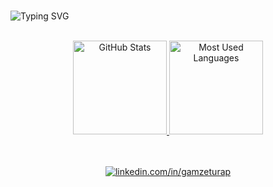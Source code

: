 #
![Typing SVG](https://readme-typing-svg.herokuapp.com/?color=3da37a&size=35&center=true&vCenter=true&width=1000&lines=Hi+there,+I'm+Gamze;I'm+a+Full+Stack+Developer;Be+Welcome!+ツ+[](https://user-images.githubusercontent.com/18350557/176309783-0785949b-9127-417c-8b55-ab5a4333674e.gif)) 


<!--
- 🔭 I’m currently working on ...
- 🌱 I’m currently learning ...
- 👯 I’m looking to collaborate on ...
- 🤔 I’m looking for help with ...
- 💬 Ask me about ...
- 📫 How to reach me: ...
- 😄 Pronouns: ...
- ⚡ Fun fact: ...

[![Top Langs](https://github-readme-stats.vercel.app/api/top-langs/?username=GamzeTurap&layout=compact)](https://github.com/GamzeTurap/github-readme-stats)

![Github stats 2](https://github-readme-stats.vercel.app/api?username=GamzeTurap&show_icons=true&theme=radical)

[![Instagram Badge](https://img.shields.io/badge/-Instagram-C13584?style=flat-quare&labelColor=C13584&logo=instagram&logoColor=white&link=link)](https://www.instagram.com/bardakikedi/?next=%2F) 
[![Twitter Badge](https://img.shields.io/badge/-Twitter-C13584?style=flat-quare&labelColor=C13584&logo=instagram&logoColor=white&link=link)](https://twitter.com/bardakikedi)
[![linkedin Badge](https://img.shields.io/badge/-Linkedin-C13584?style=flat-quare&labelColor=C13584&logo=instagram&logoColor=white&link=link)](https://www.linkedin.com/in/gamze-turap-b62383269/)

-->
<div align="center">
  <br>
  <a href="#">
    <img height="150rem" alt="GitHub Stats" src="https://github-readme-stats.vercel.app/api?username=GamzeTurap&show_icons=true&theme=vue-dark&count_private=true&bg_color=0d1117&hide_border=true"/>
  </a>
  <a href="#">
    <img height="150rem" alt="Most Used Languages" src="https://github-readme-stats.vercel.app/api/top-langs/?username=GamzeTurap&langs_count=8&count_private=false&layout=compact&theme=vue-dark&bg_color=0d1117&hide_border=true"/>
  </a>
</div> 

<br>
<br>
  
<div style="display: inline_block">
  <p align="center">
    <a href="#">
  <p align="center">
    <a href="https://www.linkedin.com/in/gamze-turap-b62383269/"><img title="linkedin.com/in/gamzeturap" src="https://img.shields.io/badge/-LinkedIn-%230077B5?style=for-the-badge&logo=linkedin&logoColor=white">
   </a>
  </p>
</div>
 
